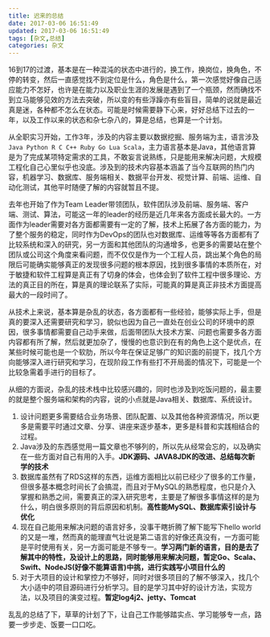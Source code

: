```yaml
---
title: 迟来的总结
date: 2017-03-06 16:51:49
updated: 2017-03-06 16:51:49 
tags: [杂文,总结]
categories: 杂文
---
```


16到17的过渡，基本是在一种混沌的状态中进行的，换工作，换岗位，换角色，不停的转变，然后一直感觉找不到定位是什么，角色是什么，第一次感觉好像自己适应能力不怎好，也许是在能力以及职业生涯的发展是遇到了一个瓶颈，然而确找不到立马能够见效的方法去突破，所以变的有些浮躁亦有些盲目，简单的说就是最近真是迷，各种都不怎么在状态。可能是时候需要静下心来，好好总结下过去的一年，以及工作以来的状态和杂七杂八的，算是总结，也算是一个计划。

从全职实习开始，工作3年，涉及的内容主要以数据挖掘、服务端为主，语言涉及`Java Python R C C++ Ruby Go Lua Scala`，主力语言基本是Java，其他语言算是为了完成某项特定需求的工具，不敢妄言说熟练，只是能用来解决问题，大规模工程化自己心里似乎也没底。涉及到的技术内容基本涵盖了当今互联网的热门内容，机器学习、数据库、服务端相关、数据平台开发、视觉计算、前端、运维、自动化测试，其他平时随便了解的内容就暂且不提。

去年也开始了作为Team Leader带领团队，软件团队涉及前端、服务端、客户端、测试、算法，可能这一年的leader的经历是近几年来各方面成长最大的。一方面作为leader需要对各方面都需要有一定的了解，技术上拓展了各方面的能力，为了整个服务的稳定，同时作为DevOps的团队也对数据库、运维等等各方面都有了比较系统和深入的研究，另一方面和其他团队的沟通增多，也更多的需要站在整个团队或公司这个角度来看问题，而不仅仅是作为一个工程人员，跳出某个角色的局限后可能确实能够真正的发现很多问题的根本原因，找到很多事情的本质所在，对于敏捷和软件工程算是真正有了切身的体会，也体会到了软件工程中很多理论、方法的真正目的所在，算是真的理论联系了实际，可能真的算是真正非技术方面提高最大的一段时间了。

从技术上来说，基本算是杂乱的状态，各方面都有一些经验，能够实际上手，但是真的要深入还需要研究和学习，貌似也因为自己一直处在创业公司的环境中的原因，很多事情都需要自己动手来做，后面带团队大技术方案、问题也需要多各方面内容都有所了解，然后就更加杂了，慢慢的也意识到在有的角色上这个是优点，在某些时候可能也是一个软肋，所以今年在保证足够广的知识面的前提下，找几个方向能够深入进行研究和学习，在现阶段工作有些打不开局面的情况下，可能是一个比较急需着手进行的目标了。

从细的方面说，杂乱的技术栈中比较感兴趣的，同时也涉及到吃饭问题的，最主要的就是整个服务端和架构的内容，说的小点就是Java相关、数据库、系统设计。

1. 设计问题更多需要结合业务场景、团队配置、以及其他各种资源情况，所以更多是需要平时通过文章、分享、讲座来逐步基本，更多是科普和实践相结合的过程。
2. Java涉及的东西感觉用一篇文章也不够列的，所以先从经常会忘的，以及确实在一些方面对自己有用的入手。**JDK源码、JAVA8JDK的改进、总结每次新学的技术**
3. 数据库虽然有了RDS这样的东西，运维方面相比以前已经少了很多的工作量，但很多基本概念时间长了会搞混，而且对于MySQL的熟悉程度，也只是介入掌握和熟悉之间，需要真正的深入研究思考，主要是了解很多事情这样的是为什么，明白很多原则的背后原因和机制。**高性能MySQL、数据库索引设计与优化**
4. 现在自己能用来解决问题的语言好多，没事干瞎折腾了解下能写下hello world的又是一堆，然而真的能理直气壮说是第二语言的好像还真没有，一方面可能是平时使用有关，另一方面可能是不够专一。**学习两门新的语言，目的是去了解其中的特性，及设计上的思路，同时能够用来解决问题，暂定Go、Scala、Swift、NodeJS(好像不能算语言)中挑，进行实践写小项目什么的**
5. 对于大项目的设计和掌控力不够好，同时对很多项目的了解不够深入，找几个大小适中的项目源码进行分析学习。目的是学习其中好的设计方法，实现方法，以及项目的演变过程。**暂定log4j2、jetty、Tomcat**

乱乱的总结了下，草草的计划了下，让自己工作能够踏实点、学习能够专一点，路要一步步走、饭要一口口吃。